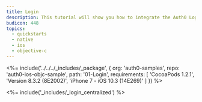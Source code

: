 ```yaml
---
title: Login
description: This tutorial will show you how to integrate the Auth0 Login in your iOS ObjectiveC project in order to present a login screen.
budicon: 448
topics:
  - quickstarts
  - native
  - ios
  - objective-c
---
```


<%= include('../../../_includes/_package', {
  org: 'auth0-samples',
  repo: 'auth0-ios-objc-sample',
  path: '01-Login',
  requirements: [
    'CocoaPods 1.2.1',
    'Version 8.3.2 (8E2002)',
    'iPhone 7 - iOS 10.3 (14E269)'
  ]
}) %>

<%= include('_includes/_login_centralized') %>
